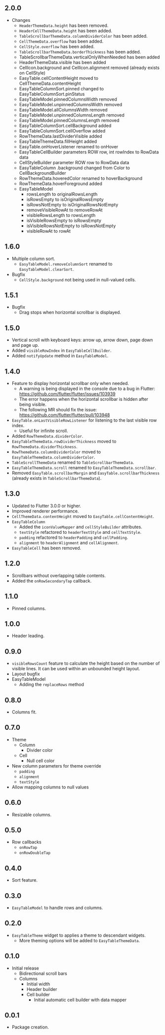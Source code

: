 ## 2.0.0

* Changes
  * `HeaderThemeData.height` has been removed.
  * `HeaderCellThemeData.height` has been added.
  * `TableScrollbarThemeData.columnDividerColor` has been added.
  * `CellThemeData.overflow` has been added.
  * `CellStyle.overflow` has been added.
  * `TableScrollbarThemeData.borderThickness` has been added.
  * TableScrollbarThemeData.verticalOnlyWhenNeeded has been added
  * HeaderThemeData.visible has been added
  * CellIcon.background and CellIcon.alignment removed (already exists on CellStyle)
  * EasyTable.cellContentHeight moved to CellThemeData.contentHeight
  * EasyTableColumnSort.pinned changed to EasyTableColumnSort.pinStatus
  * EasyTableModel.pinnedColumnsWidth removed
  * EasyTableModel.unpinnedColumnsWidth removed
  * EasyTableModel.allColumnsWidth removed
  * EasyTableModel.unpinnedColumnsLength removed
  * EasyTableModel.pinnedColumnsLength removed
  * EasyTableColumnSort.cellBackground added
  * EasyTableColumnSort.cellOverflow added
  * RowThemeData.lastDividerVisible added
  * EasyTableThemeData.fillHeight added
  * EasyTable.onHoverListener renamed to onHover
  * EasyTableCellBuilder parameters ROW row, int rowIndex to RowData<ROW> data
  * CellStyleBuilder parameter ROW row to RowData data
  * EasyTableColumn .background changed from Color to CellBackgroundBuilder<ROW>
  * RowThemeData.hoveredColor renamed to hoverBackground
  * RowThemeData.hoverForeground added
  * EasyTableModel
    * rowsLength to originalRowsLength
    * isRowsEmpty to isOriginalRowsEmpty
    * isRowsNotEmpty to isOriginalRowsNotEmpty
    * removeVisibleRowAt to removeRowAt 
    * visibleRowsLength to rowsLength
    * isVisibleRowsEmpty to isRowsEmpty
    * isVisibleRowsNotEmpty to isRowsNotEmpty
    * visibleRowAt to rowAt

## 1.6.0

* Multiple column sort.
  * `EasyTableModel.removeColumnSort` renamed to `EasyTableModel.clearSort`. 
* Bugfix
  * `CellStyle.background` not being used in null-valued cells.

## 1.5.1

* Bugfix
  * Drag stops when horizontal scrollbar is displayed.

## 1.5.0

* Vertical scroll with keyboard keys: arrow up, arrow down, page down and page up.
* Added `visibleRowIndex` in `EasyTableCellBuilder`.
* Added `notifyUpdate` method in `EasyTableModel`.

## 1.4.0

* Feature to display horizontal scrollbar only when needed.
  * A warning is being displayed in the console due to a bug in Flutter: https://github.com/flutter/flutter/issues/103939
  * The error happens when the horizontal scrollbar is hidden after being visible.
  * The following MR should fix the issue: https://github.com/flutter/flutter/pull/103948 
* `EasyTable.onLastVisibleRowListener` for listening to the last visible row index.
  * Useful for infinite scroll. 
* Added `RowThemeData.dividerColor`.
* `EasyTableThemeData.rowDividerThickness` moved to `RowThemeData.dividerThickness`.
* `RowThemeData.columnDividerColor` moved to `EasyTableThemeData.columnDividerColor`.
* `TableScrollThemeData` renamed to `TableScrollbarThemeData`.
* `EasyTableThemeData.scroll` renamed to `EasyTableThemeData.scrollbar`.
* Removed `EasyTable.scrollbarMargin` and `EasyTable.scrollbarThickness` (already exists in `TableScrollbarThemeData`).

## 1.3.0

* Updated to Flutter 3.0.0 or higher.
* Improved renderer performance.
* `CellThemeData.contentHeight` moved to `EasyTable.cellContentHeight`.
* `EasyTableColumn`
  * Added the `iconValueMapper` and `cellStyleBuilder` attributes.
  * `textStyle` refactored to `headerTextStyle` and `cellTextStyle`.
  * `padding` refactored to `headerPadding` and `cellPadding`.
  * `alignment` to `headerAlignment` and `cellAlignment`.
* `EasyTableCell` has been removed.

## 1.2.0

* Scrollbars without overlapping table contents.
* Added the `onRowSecondaryTap` callback.

## 1.1.0

* Pinned columns.

## 1.0.0

* Header leading.

## 0.9.0

* `visibleRowsCount` feature to calculate the height based on the number of visible lines. It can be used within an unbounded height layout.
* Layout bugfix
* EasyTableModel
  * Adding the `replaceRows` method

## 0.8.0

* Columns fit.

## 0.7.0

* Theme
  * Column
    * Divider color
  * Cell
    * Null cell color
* New column parameters for theme override
  * `padding`
  * `alignment`
  * `textStyle`
* Allow mapping columns to null values

## 0.6.0

* Resizable columns.

## 0.5.0

* Row callbacks
  * `onRowTap`
  * `onRowDoubleTap`

## 0.4.0

* Sort feature.

## 0.3.0

* `EasyTableModel` to handle rows and columns.

## 0.2.0

* `EasyTableTheme` widget to applies a theme to descendant widgets.
  * More theming options will be added to `EasyTableThemeData`.

## 0.1.0

* Initial release
  * Bidirectional scroll bars
  * Columns
    * Initial width
    * Header builder
    * Cell builder
      * Initial automatic cell builder with data mapper

## 0.0.1

* Package creation.